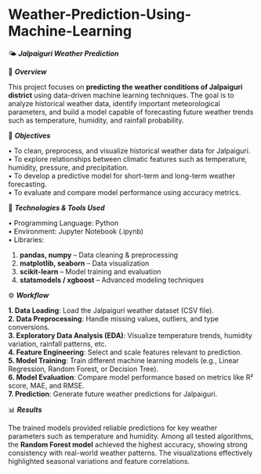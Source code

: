 # Weather-Prediction-Using-Machine-Learning

🌤️ **_Jalpaiguri Weather Prediction_**

📘 **_Overview_**

This project focuses on **predicting the weather conditions of Jalpaiguri district** using data-driven machine learning techniques. The goal is to analyze historical weather data, identify important meteorological parameters, and build a model capable of forecasting future weather trends such as temperature, humidity, and rainfall probability.

🎯 **_Objectives_**

•	To clean, preprocess, and visualize historical weather data for Jalpaiguri.<br>
•	To explore relationships between climatic features such as temperature, humidity, pressure, and precipitation.<br>
•	To develop a predictive model for short-term and long-term weather forecasting.<br>
•	To evaluate and compare model performance using accuracy metrics.

🧠 **_Technologies & Tools Used_**

•	Programming Language: Python<br>
•	Environment: Jupyter Notebook (.ipynb)<br>
•	Libraries:
1. **pandas, numpy** – Data cleaning & preprocessing<br>
2. **matplotlib, seaborn** – Data visualization<br>
3. **scikit-learn** – Model training and evaluation<br>
4. **statsmodels / xgboost** – Advanced modeling techniques

⚙️ **_Workflow_**

**1. Data Loading**: Load the Jalpaiguri weather dataset (CSV file).<br>
**2. Data Preprocessing**: Handle missing values, outliers, and type conversions.<br>
**3. Exploratory Data Analysis (EDA)**: Visualize temperature trends, humidity variation, rainfall patterns, etc.<br>
**4. Feature Engineering**: Select and scale features relevant to prediction.<br>
**5. Model Training**: Train different machine learning models (e.g., Linear Regression, Random Forest, or Decision Tree).<br>
**6. Model Evaluation**: Compare model performance based on metrics like R² score, MAE, and RMSE.<br>
**7. Prediction**: Generate future weather predictions for Jalpaiguri.

📊 **_Results_**

The trained models provided reliable predictions for key weather parameters such as temperature and humidity. Among all tested algorithms, the **Random Forest model** achieved the highest accuracy, showing strong consistency with real-world weather patterns. The visualizations effectively highlighted seasonal variations and feature correlations.
